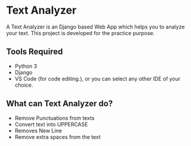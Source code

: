 
# Text Analyzer

A Text Analyzer is an Django based Web App which helps you to analyze your text. 
This project is developed for the practice purpose.


## Tools Required

 - Python 3
 - Django
 - VS Code (for code editing.), or you can select any other IDE of your choice.

## What can Text Analyzer do?
 - Remove Punctuations from texts
 - Convert text into UPPERCASE
 - Removes New Line
 - Remove extra spaces from the text

  